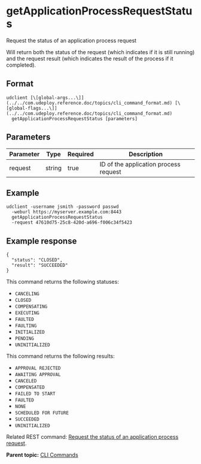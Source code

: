# getApplicationProcessRequestStatus

Request the status of an application process request

Will return both the status of the request \(which indicates if it is still running\) and the request result \(which indicates the result of the process if it completed\).

## Format

```
udclient [\[global-args...\]](../../com.udeploy.reference.doc/topics/cli_command_format.md) [\[global-flags...\]](../../com.udeploy.reference.doc/topics/cli_command_format.md)
  getApplicationProcessRequestStatus [parameters]
```

## Parameters

|Parameter|Type|Required|Description|
|---------|----|--------|-----------|
|request|string|true|ID of the application process request|

## Example

```
udclient -username jsmith -password passwd 
  -weburl https://myserver.example.com:8443
  getApplicationProcessRequestStatus
  -request 47610d75-25c8-420d-a696-f006c34f5423
```

## Example response

```
{
  "status": "CLOSED",
  "result": "SUCCEEDED"
}
```

This command returns the following statuses:

-   `CANCELING`
-   `CLOSED`
-   `COMPENSATING`
-   `EXECUTING`
-   `FAULTED`
-   `FAULTING`
-   `INITIALIZED`
-   `PENDING`
-   `UNINITIALIZED`

This command returns the following results:

-   `APPROVAL REJECTED`
-   `AWAITING APPROVAL`
-   `CANCELED`
-   `COMPENSATED`
-   `FAILED TO START`
-   `FAULTED`
-   `NONE`
-   `SCHEDULED FOR FUTURE`
-   `SUCCEEDED`
-   `UNINITIALIZED`

Related REST command: [Request the status of an application process request](rest_cli_applicationprocessrequest_requeststatus_get.md).

**Parent topic:** [CLI Commands](../../com.udeploy.reference.doc/topics/cli_commands.md)

